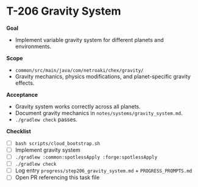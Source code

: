 # T-206 Gravity System

**Goal**

- Implement variable gravity system for different planets and environments.

**Scope**

- `common/src/main/java/com/netroaki/chex/gravity/`
- Gravity mechanics, physics modifications, and planet-specific gravity effects.

**Acceptance**

- Gravity system works correctly across all planets.
- Document gravity mechanics in `notes/systems/gravity_system.md`.
- `./gradlew check` passes.

**Checklist**

- [ ] `bash scripts/cloud_bootstrap.sh`
- [ ] Implement gravity system
- [ ] `./gradlew :common:spotlessApply :forge:spotlessApply`
- [ ] `./gradlew check`
- [ ] Log entry `progress/step206_gravity_system.md` + `PROGRESS_PROMPTS.md`
- [ ] Open PR referencing this task file
